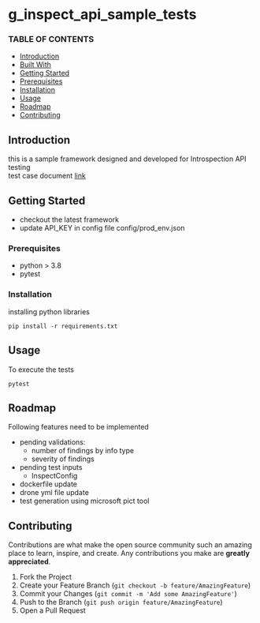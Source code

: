 # g_inspect_api_sample_tests

<!-- TABLE OF CONTENTS -->
### TABLE OF CONTENTS 
* [Introduction](#introduction)
* [Built With](#built-with)
* [Getting Started](#getting-started)
* [Prerequisites](#prerequisites)
* [Installation](#installation)
* [Usage](#usage)
* [Roadmap](#roadmap)
* [Contributing](#contributing)


<!-- ABOUT THE PROJECT -->
## Introduction
this is a sample framework designed and developed for Introspection API testing
<br>
test case document [link](testplan.md)


<!-- GETTING STARTED -->
## Getting Started
* checkout the latest framework
* update API_KEY in config file config/prod_env.json

### Prerequisites
* python > 3.8
* pytest

### Installation

installing python libraries

```commandline 
pip install -r requirements.txt
```


<!-- USAGE EXAMPLES -->
## Usage

To execute the tests 
```commandline
pytest
```


<!-- ROADMAP -->
## Roadmap
Following features need to be implemented
* pending validations:
  * number of findings by info type
  * severity of findings
* pending test inputs
  * InspectConfig
* dockerfile update
* drone yml file update
* test generation using microsoft pict tool

<!-- CONTRIBUTING -->
## Contributing

Contributions are what make the open source community such an amazing place to learn, inspire, and create. Any contributions you make are **greatly appreciated**.

1. Fork the Project
2. Create your Feature Branch (`git checkout -b feature/AmazingFeature`)
3. Commit your Changes (`git commit -m 'Add some AmazingFeature'`)
4. Push to the Branch (`git push origin feature/AmazingFeature`)
5. Open a Pull Request

